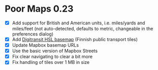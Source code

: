 Poor Maps 0.23
==============

* [x] Add support for British and American units, i.e. miles/yards and
      miles/feet (not auto-detected, defaults to metric, changeable in
      the preferences dialog)
* [x] Add [Digitransit HSL basemap][0.23a] (Finnish public transport tiles)
* [x] Update Mapbox basemap URLs
* [x] Use the basic version of Mapbox Streets
* [x] Fix clear navigating to clear a bit more
* [x] Fix handling of tiles over 1 MB in size

[0.23a]: http://digitransit.fi/en/developers/service-catalogue/apis/map-api/
